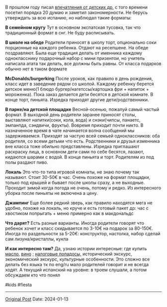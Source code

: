 В прошлом году писал [впечатления от детских др,](986.md) с того времени посетил порядка 20 думаю и заметил закономерности. Не берусь утверждать за всю испанию, но наблюдал такие форматы:

**В семейном кругу**
Тут в основном экспатская тусовка, так что традиционный формат в снг. Не буду расписывать.

**В школе на обеде**
Родители приносят в школу торт, опционально соки порционные на каждого ребенка. Отдают на ресепшене. На обеде поздравляют. Была еще традиция делать от именника каждому однокласснику подарочный набор с мини призентои, но учитель написала атата так делать, все должны быть равны. От класса подарков обычно нет в таком формате 

**McDonalds/burgerking**
После уроков, как правило в день рождения, класс идет в заведение рядом со школой. Каждому ребенку берется детское меню(1 блюдо бургер/нагетссы/картошка фри + напиток + мороженка). Пока заказ делается дети бесятся в детской комнате. В конце торт, пиньята. Изредка приходят другие дети/родственники.

**В парке/на детской площадке**
Весной-осенью, пожалуй самый частый формат. В выходной день родители заранее приносят столы, выставляют напитки(соки, кола, вода) и снэки(чипсы, панаетс, эмпанпда, сэндвичи, фрукты). Вовремя приходит почти никто. В назначенное время в чате начинается волна сообщений мы задерживаемся. Приходят за частую всей семьей одноклассников: оба родителя, со всеми детьми что есть. Родственники и друзья изменника вне класса тоже обильно представлены. Изредка приглашают раскраску лица, в основном дети сами по себе бесятся, лазают, кидаются шарами с водой.  В конце пиньята и торт. Родителям из под полы раздают пиво.

**Локаль**
Это что-то типа игровой комнаты, не знаю почему так называют. Стоит 30-50€ в час. Очень похоже на формат площадки, только под крышей и бывает после школы сразу, а не выходные. Проходит зимой когда погода не очень, потому и редко. Из интересного уборка после пиньяты не включена а цену.

**Джампинг**
Еще более редкий зверь, как правило находятся мега не удобно, похоже на локаль, но круче и есть готовый пакет др: час с хвостиком попрыгать + меню примерно как в макдональдс

**Что дарят?**
Есть разные варианты. Иногда родители говорят что ребенок хочет и класс скидывается по 3-10€ на подарок за 80-150€. Иногда по раздельности за 5-20€: конструктор, настолка, набор сделай сам лизуна/кристаллы, кукла 

**И как интересно там?**
Да, узнаю истории интересные: где купить [масло,](1376.md) [вино](1438.md) ; [налоговые попадосы,](1788.md) исторический экскурс, экономический экскурс, культурные особенности. Это сложно все делать без языка тк по eng/ru мало родителей говорит и не всегда ходят. А текущий испанский на уровне: в троем слушали, а потом обсуждаем кто что понял

#kids #fiesta

---
[Original Post](https://t.me/lev2tarragona/1878)
Date: 2024-01-13
